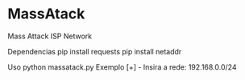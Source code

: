 # MassAtack
Mass Attack ISP Network

Dependencias pip install requests pip install netaddr

Uso python massatack.py Exemplo [+] - Insira a rede: 192.168.0.0/24
